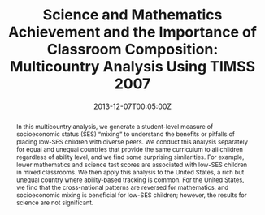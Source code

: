 ---
abstract: "In this multicountry analysis, we generate a student-level measure of socioeconomic status (SES) “mixing” to understand the benefits or pitfalls of placing low-SES children with diverse peers. We conduct this analysis separately for equal and unequal countries that provide the same curriculum to all children regardless of ability level, and we find some surprising similarities. For example, lower mathematics and science test scores are associated with low-SES children in mixed classrooms. We then apply this analysis to the United States, a rich but unequal country where ability-based tracking is common. For the United States, we find that the cross-national patterns are reversed for mathematics, and socioeconomic mixing is beneficial for low-SES children; however, the results for science are not significant."
authors:
- Amita Chudgar
- Thomas F. Luschei
- Yisu Zhou
date: "2013-12-07T00:05:00Z"
doi: "10.1086/668764"
featured: true
projects: []
publication: ' *American Journal of Education'
publication_short: ""
publication_types:
- "2"
publishDate: "2013-02-20T00:00:00Z"
tags:
- STEM
- TIMSS
title: "Science and Mathematics Achievement and the Importance of Classroom Composition: Multicountry Analysis Using TIMSS 2007"
url_code: ""
url_dataset: ""
url_pdf: ""
url_poster: ""
url_project: ""
url_slides: ""
url_source: "https://www.journals.uchicago.edu/doi/10.1086/668764"
url_video: ""
layout: research-paper
---
